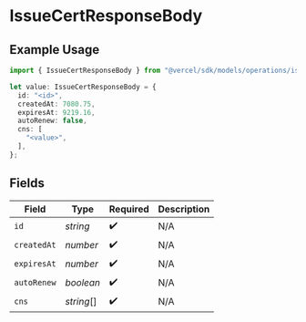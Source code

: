# IssueCertResponseBody

## Example Usage

```typescript
import { IssueCertResponseBody } from "@vercel/sdk/models/operations/issuecert.js";

let value: IssueCertResponseBody = {
  id: "<id>",
  createdAt: 7080.75,
  expiresAt: 9219.16,
  autoRenew: false,
  cns: [
    "<value>",
  ],
};
```

## Fields

| Field              | Type               | Required           | Description        |
| ------------------ | ------------------ | ------------------ | ------------------ |
| `id`               | *string*           | :heavy_check_mark: | N/A                |
| `createdAt`        | *number*           | :heavy_check_mark: | N/A                |
| `expiresAt`        | *number*           | :heavy_check_mark: | N/A                |
| `autoRenew`        | *boolean*          | :heavy_check_mark: | N/A                |
| `cns`              | *string*[]         | :heavy_check_mark: | N/A                |